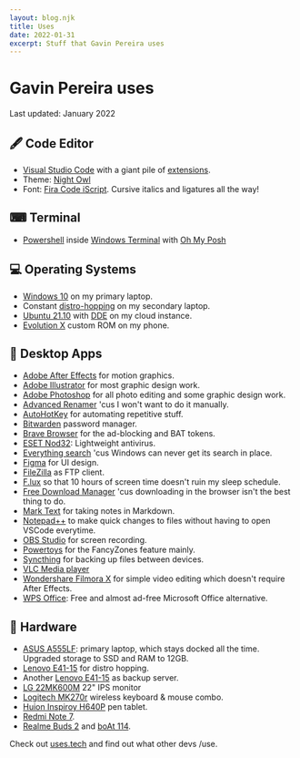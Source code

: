 ```yaml
---
layout: blog.njk
title: Uses
date: 2022-01-31
excerpt: Stuff that Gavin Pereira uses
---
```


# Gavin Pereira uses

Last updated: January 2022

## 🖋️ Code Editor

- [Visual Studio Code](https://code.visualstudio.com/) with a giant pile of [extensions](https://howivscode.com/pexeixv).
- Theme: [Night Owl](https://marketplace.visualstudio.com/items?itemName=sdras.night-owl)
- Font: [Fira Code iScript](https://github.com/kencrocken/FiraCodeiScript). Cursive italics and ligatures all the way!

## ⌨ Terminal

- [Powershell](https://github.com/PowerShell/PowerShell) inside [Windows Terminal](https://github.com/microsoft/terminal) with [Oh My Posh](https://ohmyposh.dev/)

## 💻 Operating Systems

- [Windows 10](https://www.microsoft.com/en-in/software-download/windows10) on my primary laptop.
- Constant [distro-hopping](https://embeddedinventor.com/distro-hopping-what-why-how-explained/) on my secondary laptop.
- [Ubuntu 21.10](https://ubuntu.com/download/desktop) with [DDE](https://ubuntudde.com/) on my cloud instance.
- [Evolution X](https://evolution-x.org/) custom ROM on my phone.

## 📁 Desktop Apps

- [Adobe After Effects](https://www.adobe.com/in/products/aftereffects.html) for motion graphics.
- [Adobe Illustrator](https://www.adobe.com/in/products/illustrator.html) for most graphic design work.
- [Adobe Photoshop](https://www.adobe.com/in/products/photoshop.html) for all photo editing and some graphic design work.
- [Advanced Renamer](https://www.advancedrenamer.com/) 'cus I won't want to do it manually.
- [AutoHotKey](https://www.autohotkey.com/) for automating repetitive stuff.
- [Bitwarden](https://bitwarden.com/) password manager.
- [Brave Browser](https://brave.com/gav030) for the ad-blocking and BAT tokens.
- [ESET Nod32](https://www.eset.com/int/home/antivirus/download/): Lightweight antivirus.
- [Everything search](https://www.voidtools.com/support/everything/) 'cus Windows can never get its search in place.
- [Figma](http://figma.com/) for UI design.
- [FileZilla](https://filezilla-project.org/) as FTP client.
- [F.lux](https://justgetflux.com/) so that 10 hours of screen time doesn't ruin my sleep schedule.
- [Free Download Manager](https://www.freedownloadmanager.org/) 'cus downloading in the browser isn't the best thing to do.
- [Mark Text](https://marktext.app/) for taking notes in Markdown.
- [Notepad++](https://notepad-plus-plus.org/) to make quick changes to files without having to open VSCode everytime.
- [OBS Studio](https://obsproject.com/) for screen recording.
- [Powertoys](https://github.com/microsoft/PowerToys) for the FancyZones feature mainly.
- [Syncthing](https://syncthing.net/downloads/) for backing up files between devices.
- [VLC Media player](https://www.videolan.org/vlc/)
- [Wondershare Filmora X](https://filmora.wondershare.com/) for simple video editing which doesn't require After Effects.
- [WPS Office](https://www.wps.com/): Free and almost ad-free Microsoft Office alternative.

## 🔩 Hardware

- [ASUS A555LF](https://www.asus.com/in/SupportOnly/A555LF/HelpDesk_Knowledge/): primary laptop, which stays docked all the time. Upgraded storage to SSD and RAM to 12GB.
- [Lenovo E41-15](https://pcsupport.lenovo.com/us/en/products/laptops-and-netbooks/lenovo-e-series-laptops/e41-15/downloads/automatic-driver-update) for distro hopping.
- Another [Lenovo E41-15](https://pcsupport.lenovo.com/us/en/products/laptops-and-netbooks/lenovo-e-series-laptops/e41-15/downloads/automatic-driver-update) as backup server.
- [LG 22MK600M](https://www.amazon.in/gp/product/B081H8MM1Y/ref=ppx_yo_dt_b_asin_title_o03_s00?ie=UTF8&th=1) 22" IPS monitor
- [Logitech MK270r](https://www.amazon.in/gp/product/B00CEQEGPI/ref=ppx_yo_dt_b_asin_title_o03_s00?ie=UTF8&th=1) wireless keyboard & mouse combo.
- [Huion Inspiroy H640P](https://store.huion.com/products/inspiroy-h640p) pen tablet.
- [Redmi Note 7](https://www.mi.com/in/redmi-note-7/).
- [Realme Buds 2](https://buy.realme.com/in/goods/130) and [boAt 114](https://www.boat-lifestyle.com/products/airdopes-141).

Check out [uses.tech](https://uses.tech/) and find out what other devs /use.
